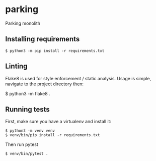 # parking
Parking monolith

## Installing requirements

    $ python3 -m pip install -r requirements.txt

## Linting

Flake8 is used for style enforcement / static analysis. Usage is simple,
navigate to the project directory then:

   $ python3 -m flake8 .

  
## Running tests

First, make sure you have a virtualenv and install it:

	$ python3 -m venv venv
	$ venv/bin/pip install -r requirements.txt
	
	
Then run pytest

	$ venv/bin/pytest .